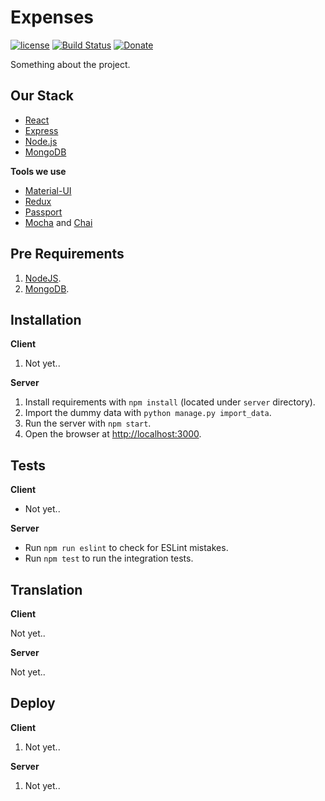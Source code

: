 # Expenses

[![license][license-image]][license-url] [![Build Status][travis-image]][travis-url] [![Donate][donate-image]][donate-url]

Something about the project.

## Our Stack

  * [React](https://facebook.github.io/react/)
  * [Express](http://expressjs.com/)
  * [Node.js](https://nodejs.org)
  * [MongoDB](https://www.mongodb.com/)

**Tools we use**

  * [Material-UI](http://www.material-ui.com/)
  * [Redux](http://redux.js.org/)
  * [Passport](http://passportjs.org/)
  * [Mocha](https://mochajs.org/) and [Chai](http://chaijs.com/)

## Pre Requirements

  1. [NodeJS](https://nodejs.org).
  2. [MongoDB](https://www.mongodb.com/).

## Installation

**Client**

  1. Not yet..

**Server**

  1. Install requirements with `npm install` (located under `server` directory).
  2. Import the dummy data with `python manage.py import_data`.
  3. Run the server with `npm start`.
  4. Open the browser at [http://localhost:3000](http://localhost:3000).

## Tests

**Client**

  * Not yet..

**Server**

  * Run `npm run eslint` to check for ESLint mistakes.
  * Run `npm test` to run the integration tests.

## Translation

**Client**

Not yet..

**Server**

Not yet..

## Deploy

**Client**

  1. Not yet..

**Server**

  1. Not yet..

[license-image]: https://img.shields.io/badge/license-ISC-blue.svg
[license-url]: https://github.com/nirgn975/WhatsBuzz/blob/master/LICENSE
[travis-image]: https://travis-ci.org/nirgn975/Expenses.svg?branch=master
[travis-url]: https://travis-ci.org/nirgn975/Expenses
[donate-image]: https://img.shields.io/badge/Donate-PayPal-lightgrey.svg
[donate-url]: https://www.paypal.me/nirgn/2
